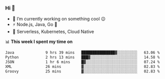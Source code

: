 ### Hi 👋

<!--
**nodejh/nodejh** is a ✨ _special_ ✨ repository because its `README.md` (this file) appears on your GitHub profile.

Here are some ideas to get you started:

- 🔭 I’m currently working on ...
- 🌱 I’m currently learning ...
- 👯 I’m looking to collaborate on ...
- 🤔 I’m looking for help with ...
- 💬 Ask me about ...
- 📫 How to reach me: ...
- 😄 Pronouns: ...
- ⚡ Fun fact: ...
-->

- 🔭 I’m currently working on something cool :wink:
- ⚡ Node.js, Java, Go :thought_balloon:
- 🤖 Serverless, Kubernetes, Cloud Native

📊 **This week I spent my time on**

<!--START_SECTION:waka-->

```txt
Java              9 hrs 39 mins   ███████████████▓░░░░░░░░░   63.06 %
Python            2 hrs 13 mins   ███▓░░░░░░░░░░░░░░░░░░░░░   14.58 %
JSON              1 hr 6 mins     █▓░░░░░░░░░░░░░░░░░░░░░░░   07.24 %
XML               26 mins         ▓░░░░░░░░░░░░░░░░░░░░░░░░   02.83 %
Groovy            25 mins         ▓░░░░░░░░░░░░░░░░░░░░░░░░   02.83 %
```

<!--END_SECTION:waka-->


<!--
:traffic_light: **Visitors**

![visitors](https://visitor-badge.glitch.me/badge?page_id=nodejh.nodejh)
-->
